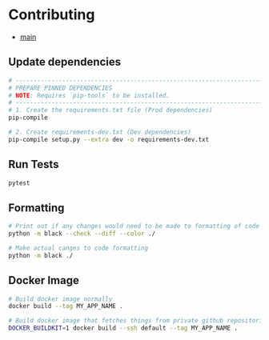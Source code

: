 # Contributing

- [main](README.md)

## Update dependencies

```bash
# ------------------------------------------------------------------------------
# PREPARE PINNED DEPENDENCIES
# NOTE: Requires `pip-tools` to be installed.
# ------------------------------------------------------------------------------
# 1. Create the requirements.txt file (Prod dependencies)
pip-compile  

# 2. Create requirements-dev.txt (Dev dependencies)
pip-compile setup.py --extra dev -o requirements-dev.txt

```


## Run Tests

```bash
pytest

```

## Formatting

```bash
# Print out if any changes would need to be made to formatting of code
python -m black --check --diff --color ./

# Make actual canges to code formatting
python -m black ./

```


## Docker Image

```bash
# Build docker image normally
docker build --tag MY_APP_NAME .

# Build docker image that fetches things from private github repositories
DOCKER_BUILDKIT=1 docker build --ssh default --tag MY_APP_NAME .
```